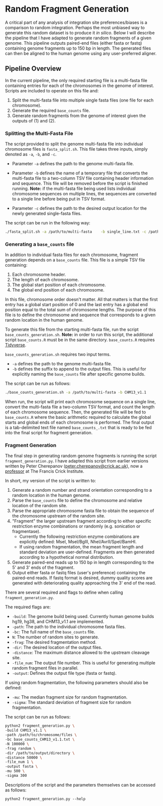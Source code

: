 # Random Fragment Generation

A critical part of any analysis of integration site preferences/biases is a comparison to random integration. Perhaps the most unbiased way to generate this random dataset is to produce it <i>in silico</i>. Below I will describe the pipeline that I have adapted to generate random fragments of a given genome. This pipeline outputs paired-end files (either fasta or fastq) containing genome fragments up to 150 bp in length. The generated files can then be aligned to the human genome using any user-preferred aligner.



## Pipeline Overview

In the current pipeline, the only required starting file is a multi-fasta file containing entries for each of the chromosomes in the genome of interest. Scripts are included to operate on this file and:

1. Split the multi-fasta file into multiple single fasta files (one file for each chromosome).
2. Generate the required <code>base_counts</code> file.
3. Generate random fragments from the genome of interest given the outputs of (1) and (2).



### Splitting the Multi-Fasta File

The script provided to split the genome multi-fasta file into individual chromosome files is <code>fasta_split.sh</code>. This file takes three inputs, simply denoted as <code>-a</code>, <code>-b</code>, and <code>-c</code>.

+ Parameter <code>-a</code> defines the path to the genome multi-fasta file.

+ Parameter <code>-b</code> defines the name of a temporary file that converts the multi-fasta file to a two-column TSV file containing header information and sequence. This file will be removed before the script is finished running. <b>Note:</b> if the multi-fasta file being used lists individual chromosome sequences on multiple lines, the sequences are converted to a single line before being put in TSV format.

+ Parameter <code>-c</code> defines the path to the desired output location for the newly generated single-fasta files.

  

The script can be run in the following way:

```bash
./fasta_split.sh -a /path/to/multi-fasta	-b single_line.txt -c /path/to/output/directory
```



### Generating a <code>base_counts</code> file

In addition to individual fasta files for each chromosome, fragment generation depends on a <code>base_counts</code> file. This file is a simple TSV file containing:

1. Each chromosome header.
2. The length of each chromosome.
3. The global start position of each chromosome.
4. The global end position of each chromosome.



In this file, chromosome order doesn't matter. All that matters is that the first entry has a global start position of 0 and the last entry has a global end position equal to the total sum of chromosome lengths. The purpose of this file is to define the chromosome and sequence that corresponds to a given random location in the human genome.



To generate this file from the starting multi-fasta file, run the script <code>base_counts_generation.sh</code>. <b>Note:</b> in order to run this script, the additional script <code>base_counts.R</code> must be in the same directory. <code>base_counts.R</code> requires [Tidyverse](https://www.tidyverse.org/).



<code>base_counts_generation.sh</code> requires two input terms.

+ <code>-a</code> defines the path to the genome multi-fasta file.
+ <code>-b</code> defines the suffix to append to the output files. This is useful for explicitly naming the <code>base_counts</code> file after specific genome builds.



The script can be run as follows:

```bash
./base_counts_generation.sh -a /path/to/multi-fasta -b CHM13_v1.1
```



When run, the script will print each chromosome sequence on a single line, convert the multi-fasta file a two-column TSV format, and count the length of each chromosome sequence. Then, the generated file will be fed to <code>base_counts.R</code> where the basic arithmetic required to calculate the global starts and global ends of each chromosome is performed. The final output is a tab-delimited text file named <code>base_counts_<SUFFIX>.txt</code> that is ready to be fed into the final script for fragment generation.



### Fragment Generation

The final step in generating random genome fragments is running the script <code>fragment_generation.py</code>. I have adapted this script from earlier versions written by Peter Cherepanov (peter.cherepanov@crick.ac.uk), now a [professor](https://www.crick.ac.uk/research/labs/peter-cherepanov) at The Francis Crick Institute.



In short, my version of the  script is written to:

1. Generate a random number and strand orientation corresponding to a random location in the human genome.
2. Parse the <code>base_counts</code> file to define the chromosome and relative location of the random site.
3. Parse the appropriate chromosome fasta file to obtain the sequence of the chromosome upstream of the random site.
4. "Fragment" the larger upstream fragment according to either specific restriction enzyme combinations or randomly (e.g. sonication or fragmentase).
   + Currently the following restriction enzyme combinations are explicitly defined: MseI, MseI/BglII, NheI/AvrII/SpeI/BamHI.
   + If using random fragmentation, the mean fragment length and standard deviation are user-defined. Fragments are then generated according to a hypothetical normal distribution.
5. Generate paired-end reads up to 150 bp in length corresponding to the 5' and 3' ends of the fragment.
6. Output either fasta or fastq files (user's preference) containing the paired-end reads. If fastq format is desired, dummy quality scores are generated with deteriorating quality approaching the 3' end of the read.



There are several required and flags to define when calling <code>fragment_generation.py</code>.

The required flags are: 

+ <code>-build</code>: The genome build being used. Currently human genome builds hg19, hg38, and CHM13_v1.1 are implemented.
+ <code>-path</code>: The path to the individual chromosome fasta files.
+ <code>-bc</code>: The full name of the <code>base_counts</code> file.
+ <code>N</code>: The number of random sites to generate.
+ <code>-frag</code>: The desired fragmentation method.
+ <code>-dir</code>: The desired location of the output files.
+ <code>-distance</code>: The maximum distance allowed to the upstream cleavage site.
+ <code>-file_num</code>: The output file number. This is useful for generating multiple random fragment files in parallel.
+ <code>-output</code>: Defines the output file type (fasta or fastq).



If using random fragmentation, the following parameters should also be defined:

+ <code>-mu</code>: The median fragment size for random fragmentation.
+ <code>-sigma</code>: The standard deviation of fragment size for random fragmentation.



The script can be run as follows:

```bash
python2 fragment_generation.py \
-build CHM13_v1.1 \
-path /path/to/chromosome/files \
-bc base_counts_CHM13_v1.1.txt \
-N 100000 \
-frag random \
-dir /path/to/output/directory \
-distance 50000 \
-file_num 1 \
-output fasta \
-mu 500 \
-sigma 300
```





Descriptions of the script and the parameters themselves can be accessed as follows:

```
python2 fragment_generation.py --help
```
